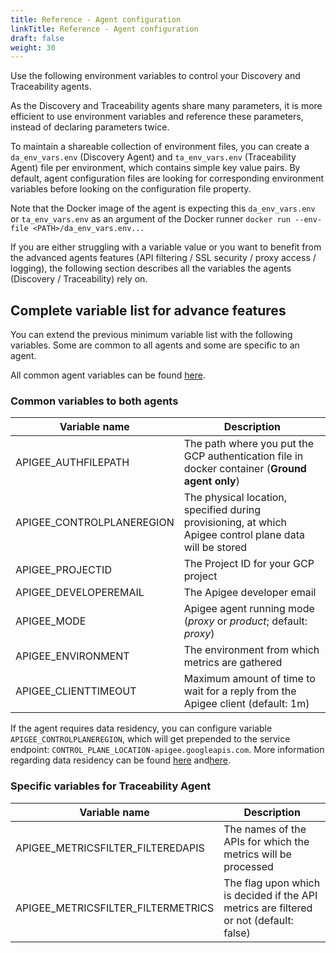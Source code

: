 ```yaml
---
title: Reference - Agent configuration
linkTitle: Reference - Agent configuration
draft: false
weight: 30
---
```

Use the following environment variables to control your Discovery and Traceability agents.

As the Discovery and Traceability agents share many parameters, it is more efficient to use environment variables and reference these parameters, instead of declaring parameters twice.

To maintain a shareable collection of environment files, you can create a `da_env_vars.env` (Discovery Agent) and `ta_env_vars.env` (Traceability Agent) file per environment, which contains simple key value pairs.  By default, agent configuration files are looking for corresponding environment variables before looking on the configuration file property.

Note that the Docker image of the agent is expecting this `da_env_vars.env` or `ta_env_vars.env` as an argument of the Docker runner `docker run --env-file <PATH>/da_env_vars.env...`

If you are either struggling with a variable value or you want to benefit from the advanced agents features (API filtering / SSL security / proxy access / logging), the following section describes all the variables the agents (Discovery / Traceability) rely on.

## Complete variable list for advance features

You can extend the previous minimum variable list with the following variables. Some are common to all agents and some are specific to an agent.

All common agent variables can be found [here](/docs/connect_manage_environ/connected_agent_common_reference/agent-variables#agent-variables).

### Common variables to both agents

| Variable name             | Description                                                                                             |
|---------------------------|---------------------------------------------------------------------------------------------------------|
| APIGEE_AUTHFILEPATH       | The path where you put the GCP authentication file in docker container (**Ground agent only**)          |
| APIGEE_CONTROLPLANEREGION | The physical location, specified during provisioning, at which Apigee control plane data will be stored |
| APIGEE_PROJECTID          | The Project ID for your GCP project                                                                     |
| APIGEE_DEVELOPEREMAIL     | The Apigee developer email                                                                              |
| APIGEE_MODE               | Apigee agent running mode (*proxy* or *product*; default: *proxy*)                                      |
| APIGEE_ENVIRONMENT        | The environment from which metrics are gathered                                                         |
| APIGEE_CLIENTTIMEOUT      | Maximum amount of time to wait for a reply from the Apigee client (default: 1m)                         |

If the agent requires data residency, you can configure variable `APIGEE_CONTROLPLANEREGION`, which will get prepended to the service endpoint: `CONTROL_PLANE_LOCATION-apigee.googleapis.com`. More information regarding data residency can be found [here](https://cloud.google.com/apigee/docs/api-platform/get-started/drz-concepts#data-residency-service-endpoint) and[here](https://cloud.google.com/apigee/docs/locations#available-apigee-api-control-plane-hosting-jurisdictions).

### Specific variables for Traceability Agent

| Variable name                      | Description                                                                            |
|------------------------------------|----------------------------------------------------------------------------------------|
| APIGEE_METRICSFILTER_FILTEREDAPIS  | The names of the APIs for which the metrics will be processed                          |
| APIGEE_METRICSFILTER_FILTERMETRICS | The flag upon which is decided if the API metrics are filtered or not (default: false) |

